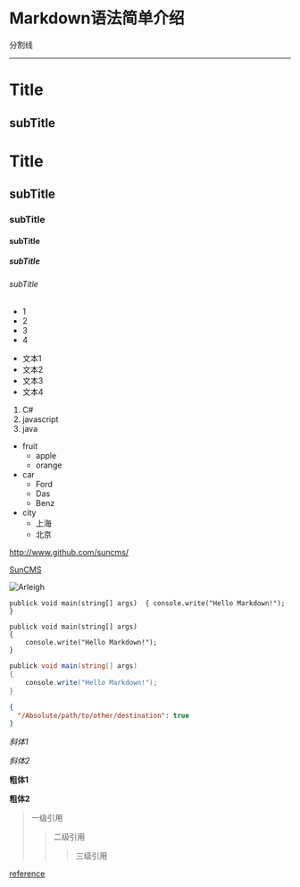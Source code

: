 Markdown语法简单介绍
===================

分割线

---

Title
=====

subTitle
----------

# Title

## subTitle

### subTitle

#### subTitle

#####  subTitle

###### subTitle

<p>

* 1
* 2
* 3
* 4

<p>

- 文本1
- 文本2
- 文本3
- 文本4

<p>

1. C#
2. javascript
3. java

<p>

+ fruit
    * apple
    * orange
+ car
    * Ford
    * Das
    * Benz
+ city
    * 上海
    * 北京


<http://www.github.com/suncms/>

[SunCMS](http://www.github.com/suncms)

![Arleigh](https://2.gravatar.com/avatar/e33ef2b191a87d6f2e124b7338eb2f14?d=https%3A%2F%2Fidenticons.github.com%2F0e800add69da66d65a0a7a011bf4b3a8.png&r=x&s=140 'Arleigh')

`
publick void main(string[] args) 
{
    console.write("Hello Markdown!");
}
`

```
publick void main(string[] args) 
{
    console.write("Hello Markdown!");
}
```

```C#
publick void main(string[] args) 
{
    console.write("Hello Markdown!");
}
```

```json
{
  "/Absolute/path/to/other/destination": true
}
```

*斜体1*

_斜体2_

**粗体1**

__粗体2__


> 一级引用
>> 二级引用
>>> 三级引用

[reference](http://daringfireball.net/projects/markdown/syntax#em)